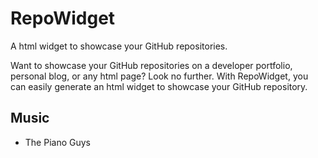 # RepoWidget
A html widget to showcase your GitHub repositories.

Want to showcase your GitHub repositories on a developer portfolio, personal blog, or any html page? Look no further. With RepoWidget, you can easily generate an html widget to showcase your GitHub repository.

## Music
- The Piano Guys